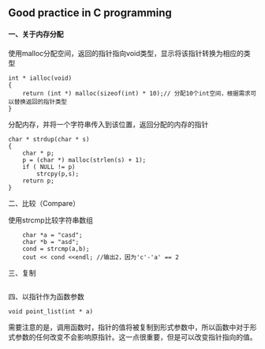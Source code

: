 ## Good practice in C programming

#### 一、关于内存分配

使用malloc分配空间，返回的指针指向void类型，显示将该指针转换为相应的类型

```
int * ialloc(void)
{
    return (int *) malloc(sizeof(int) * 10);// 分配10个int空间，根据需求可以替换返回的指针类型
}
```

分配内存，并将一个字符串传入到该位置，返回分配的内存的指针

```
char * strdup(char * s)
{
    char * p;
    p = (char *) malloc(strlen(s) + 1);
    if ( NULL != p)
        strcpy(p,s);
    return p;
}
```

二、比较（Compare）

使用strcmp比较字符串数组

```
    char *a = "casd";
    char *b = "asd";
    cond = strcmp(a,b);
    cout << cond <<endl; //输出2，因为'c'-'a' == 2
```

三、复制

```

```

四、以指针作为函数参数

```
void point_list(int * a)
```

需要注意的是，调用函数时，指针的值将被复制到形式参数中，所以函数中对于形式参数的任何改变不会影响原指针。这一点很重要，但是可以改变指针指向的值。